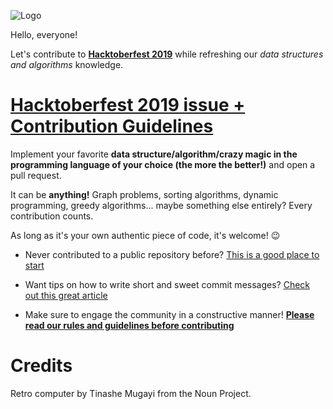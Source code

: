 ![Logo](https://i.imgur.com/bukndFq.png)

Hello, everyone!

Let's contribute to [**Hacktoberfest 2019**](https://hacktoberfest.digitalocean.com/) while refreshing our *data structures and algorithms* knowledge.

# [Hacktoberfest 2019 issue + Contribution Guidelines](https://github.com/pirataspinhal/algorithms/issues/126)

Implement your favorite **data structure/algorithm/crazy magic in the programming language of your choice (the more the better!)** and open a pull request.

It can be **anything!** Graph problems, sorting algorithms, dynamic programming, greedy algorithms... maybe something else entirely? Every contribution counts.

As long as it's your own authentic piece of code, it's welcome! :wink:

- Never contributed to a public repository before? [This is a good place to start](https://akrabat.com/the-beginners-guide-to-contributing-to-a-github-project/#summary)

- Want tips on how to write short and sweet commit messages? [Check out this great article](https://tbaggery.com/2008/04/19/a-note-about-git-commit-messages.html)

- Make sure to engage the community in a constructive manner! **[Please read our rules and guidelines before contributing]((https://github.com/pirataspinhal/algorithms/issues/126))**

# Credits

Retro computer by Tinashe Mugayi from the Noun Project.
